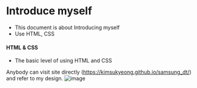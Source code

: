 # Introduce myself
- This document is about Introducing myself
- Use HTML, CSS

#### HTML & CSS
- The basic level of using HTML and CSS

Anybody can visit site directly (https://kimsukyeong.github.io/samsung_dt/) and refer to my design.
![image](https://github.com/kimsukyeong/samsung_dt/assets/95470522/7573ee90-7215-4e1e-ba57-b5457cf1fe31)
